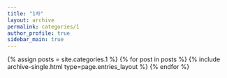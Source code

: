 ```yaml
---
title: "1차"
layout: archive
permalink: categories/1
author_profile: true
sidebar_main: true
---
```




{% assign posts = site.categories.1 %}
{% for post in posts %} {% include archive-single.html type=page.entries_layout %} {% endfor %}
